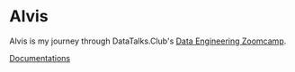# Alvis

Alvis is my journey through DataTalks.Club's [Data Engineering Zoomcamp](https://github.com/DataTalksClub/data-engineering-zoomcamp).

[Documentations](https://samuel-odinware.github.io/alvis/)

